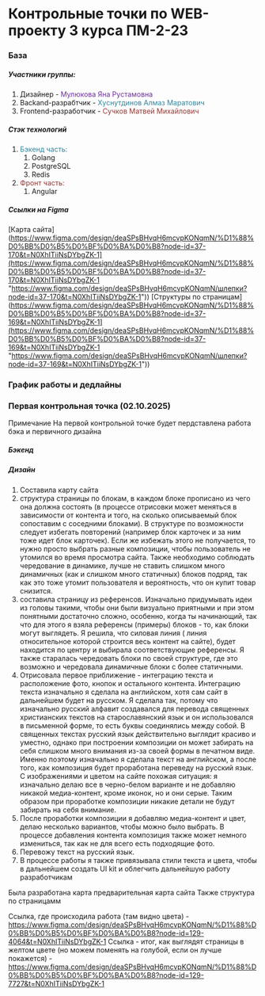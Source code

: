 # Контрольные точки по WEB-проекту 3 курса ПМ-2-23

### База
##### Участники группы:
1. Дизайнер - <font color="#7030a0">Мулюкова Яна Рустамовна</font>
2. Backand-разрабтчик - <font color="#31859b">Хуснутдинов Алмаз Маратович</font>
3. Frontend-разработчик - <font color="#953734">Сучков Матвей Михайлович</font>
##### Стэк технологий
1) <font color="#31859b">Бэкенд часть:</font>
	1) Golang
	2) PostgreSQL
	3) Redis
2) <font color="#953734">Фронт часть:</font>
	1) Angular
##### Ссылки на Figma
[Карта сайта](https://www.figma.com/design/deaSPsBHvqH6mcvpKONqmN/%D1%88%D0%BB%D0%B5%D0%BF%D0%BA%D0%B8?node-id=37-170&t=N0XhITiiNsDYbgZK-1](https://www.figma.com/design/deaSPsBHvqH6mcvpKONqmN/%D1%88%D0%BB%D0%B5%D0%BF%D0%BA%D0%B8?node-id=37-170&t=N0XhITiiNsDYbgZK-1 "https://www.figma.com/design/deaSPsBHvqH6mcvpKONqmN/шлепки?node-id=37-170&t=N0XhITiiNsDYbgZK-1"))
[Структуры по страницам](https://www.figma.com/design/deaSPsBHvqH6mcvpKONqmN/%D1%88%D0%BB%D0%B5%D0%BF%D0%BA%D0%B8?node-id=37-169&t=N0XhITiiNsDYbgZK-1](https://www.figma.com/design/deaSPsBHvqH6mcvpKONqmN/%D1%88%D0%BB%D0%B5%D0%BF%D0%BA%D0%B8?node-id=37-169&t=N0XhITiiNsDYbgZK-1 "https://www.figma.com/design/deaSPsBHvqH6mcvpKONqmN/шлепки?node-id=37-169&t=N0XhITiiNsDYbgZK-1"))

### График работы и дедлайны

### Первая контрольная точка (02.10.2025)

Примечание На первой контрольной точке будет пердставлена работа бэка и первичного дизайна

##### Бэкенд


##### Дизайн
1. Составила карту сайта 
2. структура страницы по блокам, в каждом блоке прописано из чего она должна состоять (в процессе отрисовки может меняться в зависимости от контента и того, на сколько описываемый блок сопоставим с соседними блоками). В структуре по возможности следует избегать повторений (например блок карточек и за ним тоже идет блок карточек). Если же избежать этого не получается, то нужно просто выбрать разные композиции, чтобы пользователь не утомился во время просмотра сайта. Также необходимо соблюдать чередование в динамике, лучше не ставить слишком много динамичных (как и слишком много статичных) блоков подряд, так как это тоже утомит пользователя и вероятность, что он купит товар снизится. 
3. составила страницу из референсов. Изначально придумывать идеи из головы такими, чтобы они были визуально приятными и при этом понятными достаточно сложно, особенно, когда ты начинающий, так что для этого я взяла референсы (примеры) блоков - то, как блоки могут выглядеть. Я решила, что силовая линия ( линия относительное которой строится весь контент на сайте), будет находится по центру и выбирала соответствующие референсы. Я также старалась чередовать блоки по своей структуре, где это возможно и чередовала динамичные блоки с более статичными. 
4. Отрисовала первое приближение - интеграцию текста и расположение фото, кнопок и остального контента. Интеграцию текста изначально я сделала на английском, хотя сам сайт в дальнейшем будет на русском. Я сделала так, потому что изначально русский алфавит создавался для перевода священных христианских текстов на старославянский язык и он использовался в письменной форме, то есть буквы соединялись между собой. В священных текстах русский язык действительно выглядит красиво и уместно, однако при построении композиции он может забирать на себя слишком много внимания из-за своей формы в печатном виде. Именно поэтому изначально я сделала текст на английском, а после того, как композиция будет проработана переведу на русский язык. 
С изображениями и цветом на сайте похожая ситуация: я изначально делаю все в черно-белом варианте и не добавляю никакой медиа-контент, кроме иконок, но и они серые. Таким образом при проработке композиции никакие детали не будут забирать на себя внимание.
5. После проработки композиции я добавляю медиа-контент и цвет, делаю несколько вариантов, чтобы можно было выбрать. В процессе добавления контента композиция также может немного измениться, так как не для всего есть подходящие фото. 
6. Перевожу текст на русский язык.
7. В процессе работы я также привязывала стили текста и цвета, чтобы в дальнейшем создать UI kit и облегчить дальнейшую работу разработчикам

Была разработана карта предварительная карта сайта
Также структура по страницамм

Ссылка, где происходила работа (там видно цвета) - https://www.figma.com/design/deaSPsBHvqH6mcvpKONqmN/%D1%88%D0%BB%D0%B5%D0%BF%D0%BA%D0%B8?node-id=129-4064&t=N0XhITiiNsDYbgZK-1
Ссылка - итог, как выглядят страницы в желтом цвете (но можем поменять на голубой, если он лучше покажется) - https://www.figma.com/design/deaSPsBHvqH6mcvpKONqmN/%D1%88%D0%BB%D0%B5%D0%BF%D0%BA%D0%B8?node-id=129-7727&t=N0XhITiiNsDYbgZK-1
